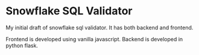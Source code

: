 # Snowflake SQL Validator 

My initial draft of snowflake sql validator.
It has both backend and frontend.

Frontend is developed using vanilla javascript.
Backend is developed in python flask.